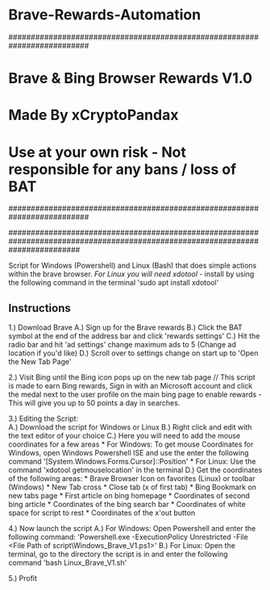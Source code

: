 # Brave-Rewards-Automation
##########################################################################
# Brave & Bing Browser Rewards V1.0                                      #
#                                                                        #
# Made By xCryptoPandax                                                  #
#                                                                        #
# Use at your own risk - Not responsible for any bans / loss of BAT      #
##########################################################################

################################################################################################################################

Script for Windows (Powershell) and Linux (Bash) that does simple actions within the brave browser.
*For Linux you will need xdotool* - install by using the following command in the terminal 'sudo apt install xdotool'

Instructions
----------------------------------------------
1.) Download Brave
	A.) Sign up for the Brave rewards
	B.) Click the BAT symbol at the end of the address bar and click 'rewards settings'
	C.) Hit the radio bar and hit 'ad settings' change maximum ads to 5 (Change ad location if you'd like)
	D.) Scroll over to settings change on start up to 'Open the New Tab Page'

2.) Visit Bing until the Bing icon pops up on the new tab page // This script is made to earn Bing rewards, Sign in with an Microsoft account and click the medal next to the user profile on the main bing page to enable rewards - This will give you up to 50 points a day in searches.

3.) Editing the Script: 	
  A.) Download the script for Windows or Linux
	B.) Right click and edit with the text editor of your choice
	C.) Here you will need to add the mouse coordinates for a few areas
      * For Windows: To get mouse Coordinates for Windows, open Windows Powershell ISE and use the enter the following command '[System.Windows.Forms.Cursor]::Position'
      * For Linux: Use the command 'xdotool getmouselocation' in the terminal
  D.) Get the coordinates of the following areas:
      * Brave Browser Icon on favorites (Linux) or toolbar (Windows)
      * New Tab cross
      * Close tab (x of first tab)
      * Bing Bookmark on new tabs page
      * First article on bing homepage
      * Coordinates of second bing article
      * Coordinates of the bing search bar
      * Coordinates of white space for script to rest
      * Coordinates of the x'out button
      
 4.) Now launch the script
   A.) For Windows: Open Powershell and enter the following command: 'Powershell.exe -ExecutionPolicy Unrestricted -File <File Path of script\Windows_Brave_V1.ps1>'
   B.) For Linux: Open the terminal, go to the directory the script is in and enter the following command 'bash Linux_Brave_V1.sh' 
   
 5.) Profit


